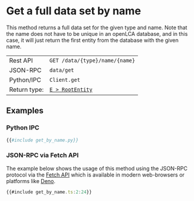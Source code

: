 # Get a full data set by name

This method returns a full data set for the given type and name. Note that the
name does not have to be unique in an openLCA database, and in this case, it
will just return the first entity from the database with the given name.

|              |                                                                                      |
| ------------ | ------------------------------------------------------------------------------------ |
| Rest API     | `GET /data/{type}/name/{name}`                                                       |
| JSON-RPC     | `data/get`                                                                           |
| Python/IPC   | `Client.get`                                                                         |
| Return type: | [`E > RootEntity`](https://greendelta.github.io/olca-schema/classes/RootEntity.html) |


## Examples

### Python IPC

```py
{{#include get_by_name.py}}
```

### JSON-RPC via Fetch API

The example below shows the usage of this method using the JSON-RPC protocol via
the [Fetch API](https://developer.mozilla.org/en-US/docs/Web/API/Fetch_API)
which is available in modern web-browsers or platforms like
[Deno](https://deno.land/).

```ts
{{#include get_by_name.ts:2:24}}
```
